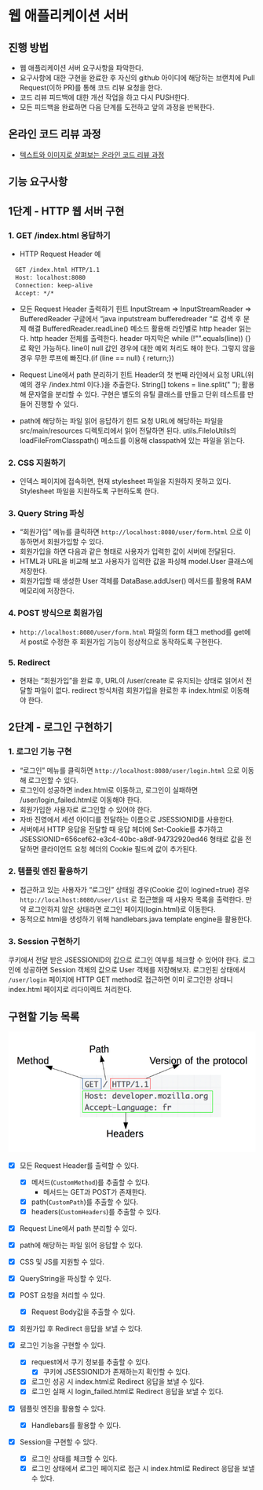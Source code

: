 # 웹 애플리케이션 서버

## 진행 방법

* 웹 애플리케이션 서버 요구사항을 파악한다.
* 요구사항에 대한 구현을 완료한 후 자신의 github 아이디에 해당하는 브랜치에 Pull Request(이하 PR)를 통해 코드 리뷰 요청을 한다.
* 코드 리뷰 피드백에 대한 개선 작업을 하고 다시 PUSH한다.
* 모든 피드백을 완료하면 다음 단계를 도전하고 앞의 과정을 반복한다.

## 온라인 코드 리뷰 과정

* [텍스트와 이미지로 살펴보는 온라인 코드 리뷰 과정](https://github.com/next-step/nextstep-docs/tree/master/codereview)

## 기능 요구사항

## 1단계 - HTTP 웹 서버 구현

### 1. GET /index.html 응답하기

* HTTP Request Header 예

```
  GET /index.html HTTP/1.1
  Host: localhost:8080
  Connection: keep-alive
  Accept: */*
```

* 모든 Request Header 출력하기 힌트
  InputStream => InputStreamReader => BufferedReader
  구글에서 “java inputstream bufferedreader “로 검색 후 문제 해결
  BufferedReader.readLine() 메소드 활용해 라인별로 http header 읽는다.
  http header 전체를 출력한다.
  header 마지막은 while (!"".equals(line)) {} 로 확인 가능하다.
  line이 null 값인 경우에 대한 예외 처리도 해야 한다. 그렇지 않을 경우 무한 루프에 빠진다.(if (line == null) { return;})


* Request Line에서 path 분리하기 힌트
  Header의 첫 번째 라인에서 요청 URL(위 예의 경우 /index.html 이다.)을 추출한다.
  String[] tokens = line.split(" "); 활용해 문자열을 분리할 수 있다.
  구현은 별도의 유틸 클래스를 만들고 단위 테스트를 만들어 진행할 수 있다.


* path에 해당하는 파일 읽어 응답하기 힌트
  요청 URL에 해당하는 파일을 src/main/resources 디렉토리에서 읽어 전달하면 된다.
  utils.FileIoUtils의 loadFileFromClasspath() 메소드를 이용해 classpath에 있는 파일을 읽는다.

### 2. CSS 지원하기

   * 인덱스 페이지에 접속하면, 현재 stylesheet 파일을 지원하지 못하고 있다. Stylesheet 파일을 지원하도록 구현하도록 한다.

### 3. Query String 파싱

* “회원가입” 메뉴를 클릭하면 `http://localhost:8080/user/form.html` 으로 이동하면서 회원가입할 수 있다.
* 회원가입을 하면 다음과 같은 형태로 사용자가 입력한 값이 서버에 전달된다.
* HTML과 URL을 비교해 보고 사용자가 입력한 값을 파싱해 model.User 클래스에 저장한다.
* 회원가입할 때 생성한 User 객체를 DataBase.addUser() 메서드를 활용해 RAM 메모리에 저장한다.

### 4. POST 방식으로 회원가입
* `http://localhost:8080/user/form.html` 파일의 form 태그 method를 get에서 post로 수정한 후 회원가입 기능이 정상적으로 동작하도록 구현한다.

### 5. Redirect

* 현재는 “회원가입”을 완료 후, URL이 /user/create 로 유지되는 상태로 읽어서 전달할 파일이 없다. redirect 방식처럼 회원가입을 완료한 후 index.html로 이동해야 한다.

## 2단계 - 로그인 구현하기

### 1. 로그인 기능 구현

* “로그인” 메뉴를 클릭하면 `http://localhost:8080/user/login.html` 으로 이동해 로그인할 수 있다.
* 로그인이 성공하면 index.html로 이동하고, 로그인이 실패하면 /user/login_failed.html로 이동해야 한다.
* 회원가입한 사용자로 로그인할 수 있어야 한다.
* 자바 진영에서 세션 아이디를 전달하는 이름으로 JSESSIONID를 사용한다.
* 서버에서 HTTP 응답을 전달할 때 응답 헤더에 Set-Cookie를 추가하고 JSESSIONID=656cef62-e3c4-40bc-a8df-94732920ed46 형태로 값을 전달하면 클라이언트 요청 헤더의 Cookie 필드에 값이 추가된다.

### 2. 템플릿 엔진 활용하기
* 접근하고 있는 사용자가 “로그인” 상태일 경우(Cookie 값이 logined=true) 경우 `http://localhost:8080/user/list` 로 접근했을 때 사용자 목록을 출력한다. 만약 로그인하지 않은 상태라면 로그인 페이지(login.html)로 이동한다.
* 동적으로 html을 생성하기 위해 handlebars.java template engine을 활용한다.

### 3. Session 구현하기
쿠키에서 전달 받은 JSESSIONID의 값으로 로그인 여부를 체크할 수 있어야 한다.
로그인에 성공하면 Session 객체의 값으로 User 객체를 저장해보자.
로그인된 상태에서 `/user/login` 페이지에 HTTP GET method로 접근하면 이미 로그인한 상태니 index.html 페이지로 리다이렉트 처리한다.


## 구현할 기능 목록

![img.png](img.png)

* [x] 모든 Request Header를 출력할 수 있다.
  * [x] 메서드(`CustomMethod`)를 추출할 수 있다.
    * 메서드는 GET과 POST가 존재한다.
  * [x] path(`CustomPath`)를 추출할 수 있다.
  * [x] headers(`CustomHeaders`)를 추출할 수 있다.

* [x] Request Line에서 path 분리할 수 있다.

* [x] path에 해당하는 파일 읽어 응답할 수 있다.

* [x] CSS 및 JS를 지원할 수 있다.

* [x] QueryString을 파싱할 수 있다.
 
* [x] POST 요청을 처리할 수 있다.
  * [x] Request Body값을 추출할 수 있다.

* [x] 회원가입 후 Redirect 응답을 보낼 수 있다.

* [x] 로그인 기능을 구현할 수 있다.
  * [x] request에서 쿠기 정보를 추출할 수 있다.
    * [x] 쿠키에 JSESSIONID가 존재하는지 확인할 수 있다.
  * [x] 로그인 성공 시 index.html로 Redirect 응답을 보낼 수 있다.
  * [x] 로그인 실패 시 login_failed.html로 Redirect 응답을 보낼 수 있다.

* [x] 템플릿 엔진을 활용할 수 있다.
  * [x] Handlebars를 활용할 수 있다. 

* [x] Session을 구현할 수 있다.
  * [x] 로그인 상태를 체크할 수 있다.
  * [x] 로그인 상태에서 로그인 페이지로 접근 시 index.html로 Redirect 응답을 보낼 수 있다.
